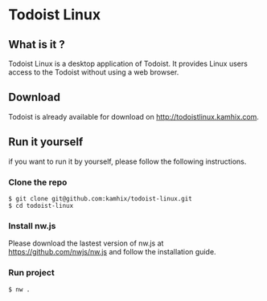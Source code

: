 # Todoist Linux

## What is it ?

Todoist Linux is a desktop application of Todoist.
It provides Linux users access to the Todoist without using a web browser.  

## Download

Todoist is already available for download on http://todoistlinux.kamhix.com.

## Run it yourself

if you want to run it by yourself, please follow the following instructions.

### Clone the repo

    $ git clone git@github.com:kamhix/todoist-linux.git
    $ cd todoist-linux

### Install nw.js

Please download the lastest version of nw.js at https://github.com/nwjs/nw.js
and follow the installation guide.

### Run project

    $ nw .
